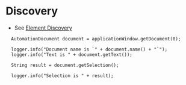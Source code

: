 # Discovery 
* See [Element Discovery](element-discovery.md)

```
  AutomationDocument document = applicationWindow.getDocument(0);

  logger.info("Document name is `" + document.name() + "`");
  logger.info("Text is " + document.getText());

  String result = document.getSelection();
  
  logger.info("Selection is " + result);
```